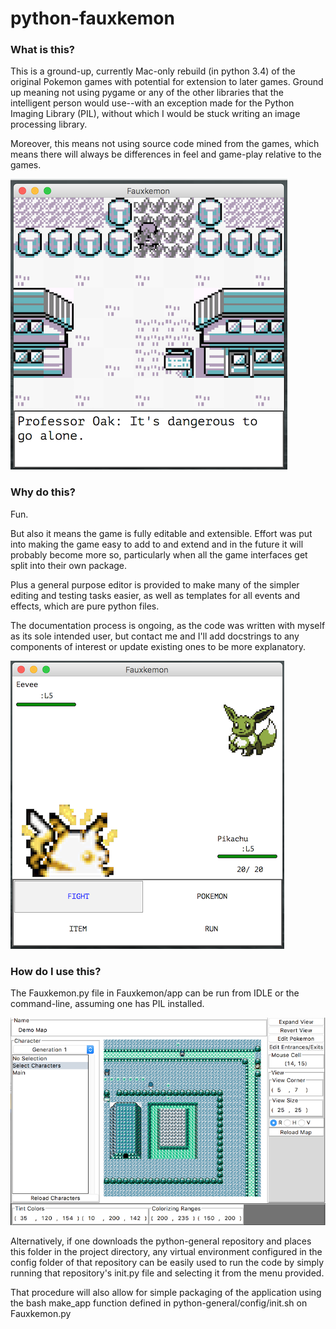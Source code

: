 # python-fauxkemon

### What is this?

This is a ground-up, currently Mac-only rebuild (in python 3.4) of the original Pokemon games with potential for extension to later games. Ground up meaning not using pygame or any of the other libraries that the intelligent person would use--with an exception made for the Python Imaging Library (PIL), without which I would be stuck writing an image processing library.

Moreover, this means not using source code mined from the games, which means there will always be differences in feel and game-play relative to the games.

![Map](docs/screen_caps/Map.png)

### Why do this?

Fun.

But also it means the game is fully editable and extensible. Effort was put into making the game easy to add to and extend and in the future it will probably become more so, particularly when all the game interfaces get split into their own package.

Plus a general purpose editor is provided to make many of the simpler editing and testing tasks easier, as well as templates for all events and effects, which are pure python files.

The documentation process is ongoing, as the code was written with myself as its sole intended user, but contact me and I'll add docstrings to any components of interest or update existing ones to be more explanatory.

![Battle screen](docs/screen_caps/Battle.png)

### How do I use this?

The Fauxkemon.py file in Fauxkemon/app can be run from IDLE or the command-line, assuming one has PIL installed.

![Map editor](docs/screen_caps/Map_Editor.png)

Alternatively, if one downloads the python-general repository and places this folder in the project directory, any virtual environment configured in the config folder of that repository can be easily used to run the code by simply running that repository's init.py file and selecting it from the menu provided.

That procedure will also allow for simple packaging of the application using the bash make_app function defined in python-general/config/init.sh on Fauxkemon.py